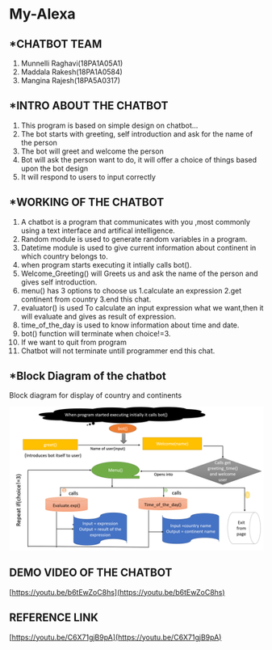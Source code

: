 # My-Alexa

##  *CHATBOT TEAM

1. Munnelli Raghavi(18PA1A05A1)
2. Maddala Rakesh(18PA1A0584)
3. Mangina Rajesh(18PA5A0317)


##  *INTRO ABOUT THE CHATBOT

1. This program is based on simple design on chatbot...
2. The bot starts with greeting, self introduction and ask for the name of the person
3. The bot will greet and welcome the person
4. Bot will ask the person want to do, it will offer a choice of things based upon the bot design
5. It will respond to users to input correctly


## *WORKING OF THE CHATBOT

1. A chatbot is a program that communicates with you ,most commonly using a text interface and artifical intelligence.
2. Random module is used to generate random variables in a program.
3. Datetime module is used to give current information about continent in which country belongs to.
4. when program starts executing it intially calls bot().
5. Welcome_Greeting() will Greets us and ask the name of the person and gives self introduction.
6. menu() has 3 options to choose us 1.calculate an expression 2.get continent from country 3.end this chat.
7. evaluator() is used To calculate an input expression what we want,then it will evaluate and gives as result of expression.
8. time_of_the_day is used to know information about time and date.
9. bot() function will terminate when choice!=3.
10. If we want to quit from program
11. Chatbot will not terminate untill programmer end this chat.

## *Block Diagram of the chatbot

Block diagram for display of country and continents

![block diagram](https://github.com/raghavi55555/My-Alexa/blob/main/Screenshot%20(300).png)


## DEMO VIDEO OF THE CHATBOT

[https://youtu.be/b6tEwZoC8hs](https://youtu.be/b6tEwZoC8hs)

## REFERENCE LINK

[https://youtu.be/C6X71gjB9pA](https://youtu.be/C6X71gjB9pA)
